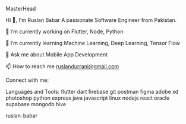 MasterHead

Hi 👋, I'm Ruslan Babar
A passionate Software Engineer from Pakistan.

🔭 I’m currently working on Flutter, Node, Python

🌱 I’m currently learning Machine Learning, Deep Learning, Tensor Flow

💬 Ask me about Mobile App Development

📫 How to reach me ruslandurrani@gmail.com

Connect with me:


Languages and Tools:
flutter dart firebase  git postman
figma adobe xd photoshop
python express java javascript linux nodejs react
oracle supabase mongodb hive

ruslan-babar

